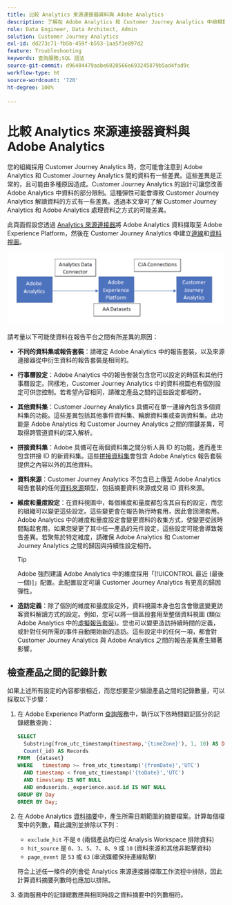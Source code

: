 ```yaml
---
title: 比較 Analytics 來源連接器資料與 Adobe Analytics
description: 了解在 Adobe Analytics 和 Customer Journey Analytics 中檢視類似報告時的資料差異。
role: Data Engineer, Data Architect, Admin
solution: Customer Journey Analytics
exl-id: dd273c71-fb5b-459f-b593-1aa5f3e897d2
feature: Troubleshooting
keywords: 查詢服務;SQL 語法
source-git-commit: d96404479aabe6020566e693245879b5ad4fad9c
workflow-type: ht
source-wordcount: '720'
ht-degree: 100%

---
```


# 比較 Analytics 來源連接器資料與 Adobe Analytics

您的組織採用 Customer Journey Analytics 時，您可能會注意到 Adobe Analytics 和 Customer Journey Analytics 間的資料有一些差異。這些差異是正常的，且可能由多種原因造成。Customer Journey Analytics 的設計可讓您改善 Adobe Analytics 中資料的部分限制。這種彈性可能會導致 Customer Journey Analytics 解讀資料的方式有一些差異。透過本文章可了解 Customer Journey Analytics 和 Adobe Analytics 處理資料之方式的可能差異。

此頁面假設您透過 [Analytics 來源連接器](https://experienceleague.adobe.com/docs/experience-platform/sources/ui-tutorials/create/adobe-applications/analytics.html)將 Adobe Analytics 資料擷取至 Adobe Experience Platform，然後在 Customer Journey Analytics 中建立[連線](/help/connections/overview.md)和[資料視圖](/help/data-views/data-views.md)。

![資料從 Adobe Analytics 流向 Adobe Experience Platform 是透過資料連接器，流向 Customer Journey Analytics 則是透過 CJA 連線。](assets/compare.png)

請考量以下可能使資料在報告平台之間有所差異的原因：

* **不同的資料集或報告套裝**：請確定 Adobe Analytics 中的報告套裝，以及來源連接器從中衍生資料的報告套裝是相同的。
* **行事曆設定**：Adobe Analytics 中的報告套裝包含您可以設定的時區和其他行事曆設定。同樣地，Customer Journey Analytics 中的資料視圖也有個別設定可供您控制。若希望內容相同，請確定產品之間的這些設定都相符。
* **其他資料集**：Customer Journey Analytics 具備可在單一連線內包含多個資料集的功能。這些差異包括其他事件資料集、輪廓資料集或查詢資料集。此功能是 Adobe Analytics 和 Customer Journey Analytics 之間的關鍵差異，可取得跨管道資料的深入解析。
* **拼接資料集**：Adobe 具備可在兩個資料集之間分析人員 ID 的功能，進而產生包含拼接 ID 的新資料集。這些[拼接資料集](/help/stitching/overview.md)會包含 Adobe Analytics 報告套裝提供之內容以外的其他資料。
* **資料來源**：Customer Journey Analytics 不包含已上傳至 Adobe Analytics 報告套裝的任何[資料來源](https://experienceleague.adobe.com/zh-hant/docs/analytics/import/data-sources/overview)類型，包括摘要資料來源或交易 ID 資料來源。
* **維度和量度設定**：在資料視圖中，每個維度和量度都包含其自有的設定，而您的組織可以變更這些設定。這些變更會在報告執行時套用，因此會回溯套用。Adobe Analytics 中的維度和量度設定會變更資料的收集方式，使變更從該時間點起套用。如果您變更了其中任一產品的元件設定，這些設定可能會導致報告差異。若聚焦於特定維度，請確保 Adobe Analytics 和 Customer Journey Analytics 之間的歸因與持續性設定相符。

  >[!TIP]
  >
  >Adobe 強烈建議 Adobe Analytics 中的維度採用「[!UICONTROL 最近 (最後一個)]」配置。此配置設定可讓 Customer Journey Analytics 有更高的歸因彈性。

* **造訪定義**：除了個別的維度和量度設定外，資料視圖本身也包含會徹底變更訪客資料解讀方式的設定。例如，您可以將一個區段套用至整個資料視圖 (類似 Adobe Analytics 中的[虛擬報告套裝](https://experienceleague.adobe.com/zh-hant/docs/analytics/components/virtual-report-suites/vrs-about))。您也可以變更造訪持續時間的定義，或針對任何所需的事件自動開始新的造訪。這些設定中的任何一項，都會對 Customer Journey Analytics 與 Adobe Analytics 之間的報告差異產生顯著影響。

## 檢查產品之間的記錄計數

如果上述所有設定的內容都很相近，而您想要至少驗證產品之間的記錄數量，可以採取以下步驟：

1. 在 Adobe Experience Platform [查詢服務](https://experienceleague.adobe.com/zh-hant/docs/experience-platform/query/home)中，執行以下依時間戳記區分的記錄總數查詢：

   ```sql
   SELECT
     Substring(from_utc_timestamp(timestamp,'{timeZone}'), 1, 10) AS Day,
     Count(_id) AS Records
   FROM  {dataset}
   WHERE   timestamp >= from_utc_timestamp('{fromDate}','UTC')
     AND timestamp < from_utc_timestamp('{toDate}','UTC')
     AND timestamp IS NOT NULL
     AND enduserids._experience.aaid.id IS NOT NULL
   GROUP BY Day
   ORDER BY Day;
   ```

1. 在 Adobe Analytics [資料摘要](https://experienceleague.adobe.com/zh-hant/docs/analytics/export/analytics-data-feed/data-feed-overview)中，產生所需日期範圍的摘要檔案。計算每個檔案中的列數，藉此識別並排除以下列：

   * `exclude_hit` 不是 `0` (兩個產品均已從 Analysis Workspace 排除資料)
   * `hit_source` 是 `0`、`3`、`5`、`7`、`8`、`9` 或 `10` (資料來源和其他非點擊資料)
   * `page_event` 是 `53` 或 `63` (串流媒體保持連線點擊)

   符合上述任一條件的列會從 Analytics 來源連接器擷取工作流程中排除，因此計算資料摘要列數時也應加以排除。

1. 查詢服務中的記錄總數應與相同時段之資料摘要中的列數相符。
